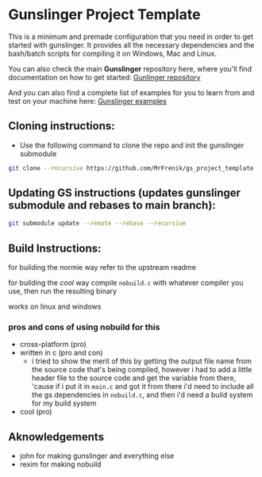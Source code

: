 # Gunslinger Project Template

This is a minimum and premade configuration that you need in order to get started with gunslinger. It provides all the necessary dependencies and the bash/batch scripts for compiling it on Windows, Mac and Linux.

You can also check the main **Gunslinger** repository here, where you'll find documentation on how to get started:
[Gunlinger repository](https://github.com/MrFrenik/gunslinger)
 
And you can also find a complete list of examples for you to learn from and test on your machine here: 
[Gunslinger examples](https://github.com/MrFrenik/gs_examples)

## Cloning instructions: 
- Use the following command to clone the repo and init the gunslinger submodule
```bash
git clone --recursive https://github.com/MrFrenik/gs_project_template
```

## Updating GS instructions (updates gunslinger submodule and rebases to main branch): 
```bash
git submodule update --remote --rebase --recursive
```

## Build Instructions:

for building the normie way refer to the upstream readme

for building the _cool_ way compile `nobuild.c` with whatever compiler you use, then run the resulting binary

works on linux and windows

### pros and cons of using nobuild for this
- cross-platform (pro)
- written in c (pro and con)
  - i tried to show the merit of this by getting the output file name from the source code that's being compiled, however i had to add a little header file to the source code and get the variable from there, 'cause if i put it in `main.c` and got it from there i'd need to include all the gs dependencies in `nobuild.c`, and then i'd need a build system for my build system
- cool (pro)

## Aknowledgements
- john for making gunslinger and everything else
- rexim for making nobuild
